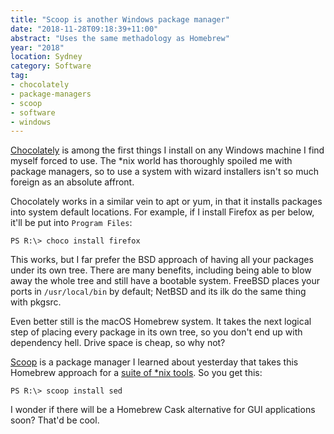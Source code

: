 ```yaml
---
title: "Scoop is another Windows package manager"
date: "2018-11-28T09:18:39+11:00"
abstract: "Uses the same methadology as Homebrew"
year: "2018"
location: Sydney
category: Software
tag:
- chocolately
- package-managers
- scoop
- software
- windows
---
```

[Chocolately] is among the first things I install on any Windows machine I find myself forced to use. The \*nix world has thoroughly spoiled me with package managers, so to use a system with wizard installers isn't so much foreign as an absolute affront.

Chocolately works in a similar vein to apt or yum, in that it installs packages into system default locations. For example, if I install Firefox as per below, it'll be put into `Program Files`:

	PS R:\> choco install firefox

This works, but I far prefer the BSD approach of having all your packages under its own tree. There are many benefits, including being able to blow away the whole tree and still have a bootable system. FreeBSD places your ports in `/usr/local/bin` by default; NetBSD and its ilk do the same thing with pkgsrc.

Even better still is the macOS Homebrew system. It takes the next logical step of placing every package in its own tree, so you don't end up with dependency hell. Drive space is cheap, so why not?

[Scoop] is a package manager I learned about yesterday that takes this Homebrew approach for a [suite of \*nix tools]. So you get this:

	PS R:\> scoop install sed

I wonder if there will be a Homebrew Cask alternative for GUI applications soon? That'd be cool.

[suite of \*nix tools]: https://github.com/lukesampson/scoop/tree/master/bucket
[Chocolately]: https://chocolatey.org/ 
[Scoop]: https://scoop.sh/
 
